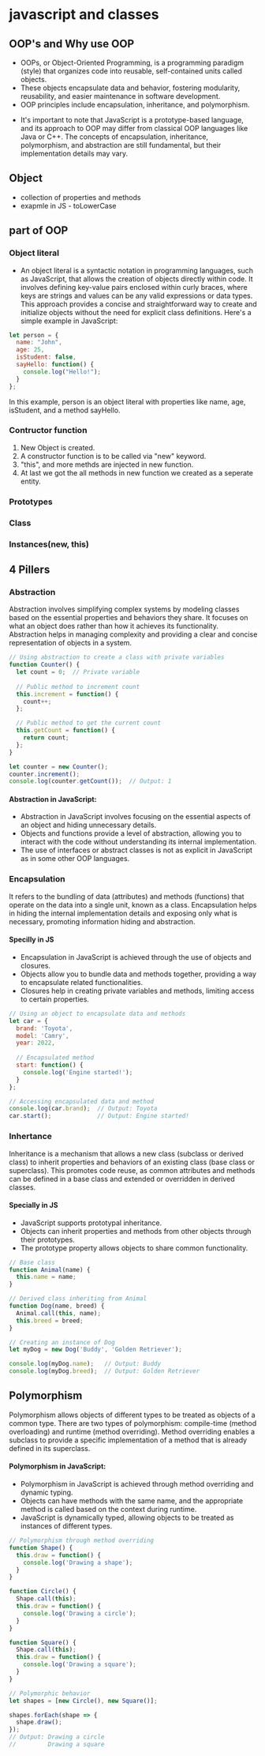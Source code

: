 # javascript and classes

## OOP's and Why use OOP
- OOPs, or Object-Oriented Programming, is a programming paradigm (style) that organizes code into reusable, self-contained units called objects. 
- These objects encapsulate data and behavior, fostering modularity, reusability, and easier maintenance in software development. 
- OOP principles include encapsulation, inheritance, and polymorphism.

* It's important to note that JavaScript is a prototype-based language, and its approach to OOP may differ from classical OOP languages like Java or C++. The concepts of encapsulation, inheritance, polymorphism, and abstraction are still fundamental, but their implementation details may vary.

## Object 
- collection of properties and methods
- exapmle in JS - toLowerCase


## part of OOP
### Object literal 
- An object literal is a syntactic notation in programming languages, such as JavaScript, that allows the creation of objects directly within code. It involves defining key-value pairs enclosed within curly braces, where keys are strings and values can be any valid expressions or data types. This approach provides a concise and straightforward way to create and initialize objects without the need for explicit class definitions. Here's a simple example in JavaScript:

```javascript
let person = {
  name: "John",
  age: 25,
  isStudent: false,
  sayHello: function() {
    console.log("Hello!");
  }
};
```
In this example, person is an object literal with properties like name, age, isStudent, and a method sayHello.

### Contructor function
1) New Object is created.
2) A constructor function is to be called via "new" keyword.
3) "this", and more methds are injected in new function.
4) At last we got the all methods in new function we created as a seperate entity.
### Prototypes
### Class
### Instances(new, this)


## 4 Pillers
### Abstraction
Abstraction involves simplifying complex systems by modeling classes based on the essential properties and behaviors they share. It focuses on what an object does rather than how it achieves its functionality. Abstraction helps in managing complexity and providing a clear and concise representation of objects in a system.

```javascript
// Using abstraction to create a class with private variables
function Counter() {
  let count = 0;  // Private variable
  
  // Public method to increment count
  this.increment = function() {
    count++;
  };

  // Public method to get the current count
  this.getCount = function() {
    return count;
  };
}

let counter = new Counter();
counter.increment();
console.log(counter.getCount());  // Output: 1

```

#### Abstraction in JavaScript:

- Abstraction in JavaScript involves focusing on the essential aspects of an object and hiding unnecessary details.
- Objects and functions provide a level of abstraction, allowing you to interact with the code without understanding its internal implementation.
- The use of interfaces or abstract classes is not as explicit in JavaScript as in some other OOP languages.

### Encapsulation
It refers to the bundling of data (attributes) and methods (functions) that operate on the data into a single unit, known as a class. Encapsulation helps in hiding the internal implementation details and exposing only what is necessary, promoting information hiding and abstraction.
#### Specilly in JS
- Encapsulation in JavaScript is achieved through the use of objects and closures.
- Objects allow you to bundle data and methods together, providing a way to encapsulate related functionalities.
- Closures help in creating private variables and methods, limiting access to certain properties.
```javascript
// Using an object to encapsulate data and methods
let car = {
  brand: 'Toyota',
  model: 'Camry',
  year: 2022,
  
  // Encapsulated method
  start: function() {
    console.log('Engine started!');
  }
};

// Accessing encapsulated data and method
console.log(car.brand);  // Output: Toyota
car.start();             // Output: Engine started!
```


### Inhertance
 Inheritance is a mechanism that allows a new class (subclass or derived class) to inherit properties and behaviors of an existing class (base class or superclass). This promotes code reuse, as common attributes and methods can be defined in a base class and extended or overridden in derived classes.
 #### Specially in JS
 - JavaScript supports prototypal inheritance.
- Objects can inherit properties and methods from other objects through their prototypes.
- The prototype property allows objects to share common functionality.
```javascript
// Base class
function Animal(name) {
  this.name = name;
}

// Derived class inheriting from Animal
function Dog(name, breed) {
  Animal.call(this, name);
  this.breed = breed;
}

// Creating an instance of Dog
let myDog = new Dog('Buddy', 'Golden Retriever');

console.log(myDog.name);   // Output: Buddy
console.log(myDog.breed);  // Output: Golden Retriever

```
## Polymorphism
Polymorphism allows objects of different types to be treated as objects of a common type. There are two types of polymorphism: compile-time (method overloading) and runtime (method overriding). Method overriding enables a subclass to provide a specific implementation of a method that is already defined in its superclass.

#### Polymorphism in JavaScript:

- Polymorphism in JavaScript is achieved through method overriding and dynamic typing.
- Objects can have methods with the same name, and the appropriate method is called based on the context during runtime.
- JavaScript is dynamically typed, allowing objects to be treated as instances of different types.

```javascript
// Polymorphism through method overriding
function Shape() {
  this.draw = function() {
    console.log('Drawing a shape');
  }
}

function Circle() {
  Shape.call(this);
  this.draw = function() {
    console.log('Drawing a circle');
  }
}

function Square() {
  Shape.call(this);
  this.draw = function() {
    console.log('Drawing a square');
  }
}

// Polymorphic behavior
let shapes = [new Circle(), new Square()];

shapes.forEach(shape => {
  shape.draw();
});
// Output: Drawing a circle
//         Drawing a square

```